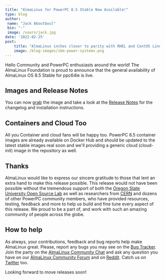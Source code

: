 ```yaml
---
title: "AlmaLinux for PowerPC 8.5 Stable Now Available!"
type: blog
author: 
 name: "Jack Aboutboul"
 bio: "-"
 image: /users/jack.jpg
date: '2022-02-25'
post:
    title: "AlmaLinux inches closer to parity with RHEL and CentOS Linux with support for the ppc64le architecture."
    image: /blog-images/ibm-power-systems.png
---
```


Hello Сommunity and PowerPC enthusiasts around the world! The AlmaLinux Foundation is proud to announce that the general availability of AlmaLinux OS 8.5 Stable for ppc64le is live.

## Images and Release Notes

You can now [grab](https://repo.almalinux.org/almalinux/8.5/isos/ppc64le/) the image and take a look at the [Release Notes](https://wiki.almalinux.org/release-notes/8.5-ppc.html) for the changelog and installation instructions.

## Containers and Cloud Too

All you Container and cloud fans will be happy too. PowerPC 8.5 container images are already available on Docker Hub and should be updated to the latest stable images real soon and we'll providing a generic cloud (cloud-init) image in the repository as well.

## Thanks

AlmaLinux would like to express our sincere gratitude to those that lent an extra hand to make this release possible. This release would not have been possible without the tremendous support of both the [Oregon State University Open Source Lab](https://osuosl.org/) as well as researchers from [CERN](https://home.cern/) and dozens of other PowerPC community members, who have provided resources, testing, feedback and more to help us build and fine tune every aspect of this release. We proud to be a part of, and work with such an amazing community of people across the globe.

## How to help

As always, your contributions, feedback and bug reports help make AlmaLinux great. Please, report any bugs you may see on the [Bug Tracker](https://bugs.almalinux.org/). Join the party on the [AlmaLinux Community Chat](https://chat.almalinux.org/) and ask any question you have on our [AlmaLinux Community Forum](https://forums.almalinux.org/) and on [Reddit](https://reddit.com/r/almalinux). Catch us on [Twitter](https://twitter.com/almalinux) too.

Looking forward to move releases soon!
